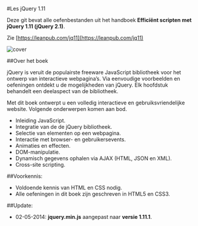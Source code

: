 #Les jQuery 1.11

Deze git bevat alle oefenbestanden uit het handboek **Efficiënt scripten met jQuery 1.11 (jQuery 2.1)**.

Zie [https://leanpub.com/jq11](https://leanpub.com/jq11)

![cover](https://s3.amazonaws.com/titlepages.leanpub.com/jq11/large?1396508021)


##Over het boek

jQuery is veruit de populairste freeware JavaScript bibliotheek voor het ontwerp van interactieve webpagina’s. Via eenvoudige voorbeelden en oefeningen ontdekt u de mogelijkheden van jQuery. Elk hoofdstuk behandelt een deelaspect van de bibliotheek.

Met dit boek ontwerpt u een volledig interactieve en gebruiksvriendelijke website.
Volgende onderwerpen komen aan bod.

- Inleiding JavaScript.
- Integratie van de de jQuery bibliotheek.
- Selectie van elementen op een webpagina.
- Interactie met browser- en gebruikersevents.
- Animaties en effecten.
- DOM-manipulatie.
- Dynamisch gegevens ophalen via AJAX (HTML, JSON en XML).
- Cross-site scripting.

##Voorkennis:

- Voldoende kennis van HTML en CSS nodig.
- Alle oefeningen in dit boek zijn geschreven in HTML5 en CSS3.

##Update:

- 02-05-2014: **jquery.min.js** aangepast naar **versie 1.11.1**.